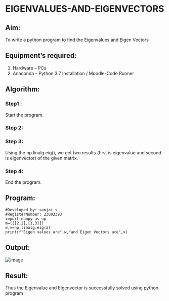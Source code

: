 # EIGENVALUES-AND-EIGENVECTORS
## Aim:
To write a python program to find the Eigenvalues and Eigen Vectors
## Equipment’s required:
1. 	Hardware – PCs
2. 	Anaconda – Python 3.7 Installation / Moodle-Code Runner
## Algorithm:
### Step1 : 
Start the program.
### Step 2: 
### Step 3: 
Using the np.linalg.eig(),  we get two results (first is eigenvalue and second is eigenvector) of the given matrix.
### Step 4: 
End the program.

## Program:
```
#Developed by: sanjai s
#RegisterNumber: 23003393
import numpy as np
m=([[2,2],[1,3]])
w,v=np.linalg.eig(a)
print(f"Eigen values are",w,"and Eigen Vectors are",v)
```

## Output:
![image](https://github.com/Sanjaikee/EIGENVALUES-AND-EIGENVECTORS/assets/150231888/d84ea3e3-fcf6-4008-be01-bff5fb474bbe)



## Result:
Thus the Eigenvalue and Eigenvector is successfully solved using python program
